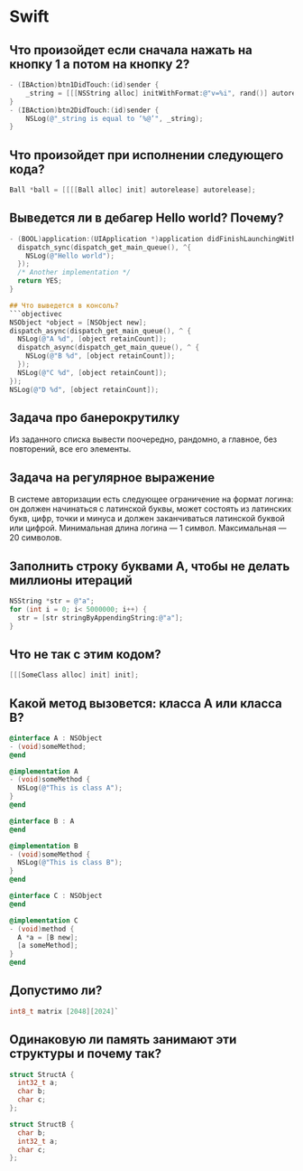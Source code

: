 # Swift

 
<a name="string-autorelease"></a>
## Что произойдет если сначала нажать на кнопку 1 а потом на кнопку 2?
```objectivec
- (IBAction)btn1DidTouch:(id)sender {
	_string = [[[NSString alloc] initWithFormat:@"v=%i", rand()] autorelease];
}
- (IBAction)btn2DidTouch:(id)sender {
	NSLog(@"_string is equal to ‘%@’", _string);
}
```


## Что произойдет при исполнении следующего кода?
```objectivec
Ball *ball = [[[[Ball alloc] init] autorelease] autorelease];
```


<a name="hello-world"></a>
## Выведется ли в дебагер Hello world? Почему?
```objectivec
- (BOOL)application:(UIApplication *)application didFinishLaunchingWithOptions:(NSDictionary *)launchOptions {
  dispatch_sync(dispatch_get_main_queue(), ^{
    NSLog(@"Hello world");
  });
  /* Another implementation */
  return YES;
}

## Что выведется в консоль?
```objectivec
NSObject *object = [NSObject new];
dispatch_async(dispatch_get_main_queue(), ^ {
  NSLog(@"A %d", [object retainCount]);
  dispatch_async(dispatch_get_main_queue(), ^ {
    NSLog(@"B %d", [object retainCount]);
  });
  NSLog(@"C %d", [object retainCount]);
});
NSLog(@"D %d", [object retainCount]);

```

<a name="задача-про-банерокрутилку"></a>
## Задача про банерокрутилку
Из заданного списка вывести поочередно, рандомно, а главное, без повторений, все его элементы.


<a name="задача-на-регулярное-выражение"></a>
## Задача на регулярное выражение
В системе авторизации есть следующее ограничение на формат логина: он должен начинаться с латинской буквы, может состоять из латинских букв, цифр, точки и минуса и должен заканчиваться латинской буквой или цифрой. Минимальная длина логина — 1 символ. Максимальная — 20 символов.


<a name="заполнить-строку-буквами-a"></a>
## Заполнить строку буквами А, чтобы не делать миллионы итераций
```objectivec
NSString *str = @"a";
for (int i = 0; i< 5000000; i++) {
  str = [str stringByAppendingString:@"a"];
}
```



<a name="что-не-так-с-этим-кодом"></a>
## Что не так с этим кодом?
```objectivec
[[[SomeClass alloc] init] init];
```

<a name="какой-метод-вызовется"></a>
## Какой метод вызовется: класса A или класса B?
```objectivec
@interface A : NSObject
- (void)someMethod;
@end

@implementation A
- (void)someMethod {
  NSLog(@"This is class A");
}
@end

@interface B : A
@end

@implementation B
- (void)someMethod {
  NSLog(@"This is class B");
}
@end

@interface C : NSObject
@end

@implementation C
- (void)method {
  A *a = [B new];
  [a someMethod];
}
@end
```

<a name="int8_t-matrix"></a>
## Допустимо ли?
```c
int8_t matrix [2048][2024]`
```

<a name="memory-for-structs"></a>
## Одинаковую ли память занимают эти структуры и почему так?

```c
struct StructA {
  int32_t a;
  char b;
  char c;
};

struct StructB {
  char b;
  int32_t a;
  char c;
};
```
